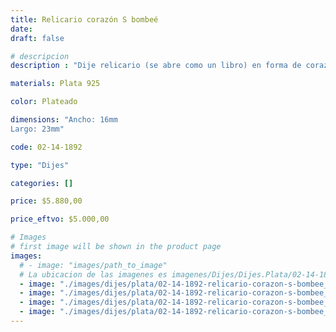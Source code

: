 ```yaml
---
title: Relicario corazón S bombeé
date: 
draft: false

# descripcion
description : "Dije relicario (se abre como un libro) en forma de corazón y terminación brillante. En plata 925. Hermoso regalo para mamás, parejas, novias y abuelas. Se puede poner en su interior pequeñas fotos u objetos (no incluído)."

materials: Plata 925

color: Plateado

dimensions: "Ancho: 16mm 
Largo: 23mm"

code: 02-14-1892

type: "Dijes"

categories: []

price: $5.880,00

price_eftvo: $5.000,00

# Images
# first image will be shown in the product page
images:
  # - image: "images/path_to_image"
  # La ubicacion de las imagenes es imagenes/Dijes/Dijes.Plata/02-14-1892-relicario-corazon-s-bombee
  - image: "./images/dijes/plata/02-14-1892-relicario-corazon-s-bombee_a.jpg"
  - image: "./images/dijes/plata/02-14-1892-relicario-corazon-s-bombee_b.jpg"
  - image: "./images/dijes/plata/02-14-1892-relicario-corazon-s-bombee_c.jpg"
  - image: "./images/dijes/plata/02-14-1892-relicario-corazon-s-bombee_d.jpg"
---
```

